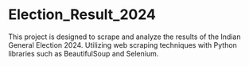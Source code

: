 # Election_Result_2024
This project is designed to scrape and analyze the results of the Indian General Election 2024. Utilizing web scraping techniques with Python libraries such as BeautifulSoup and Selenium.
